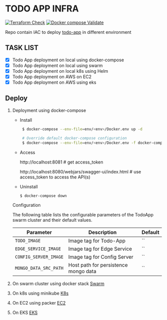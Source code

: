 # TODO APP INFRA
[![Terraform Check](https://github.com/Raghav2211/todo-app-infra/actions/workflows/terraform-check.yml/badge.svg)](https://github.com/Raghav2211/todo-app-infra/actions/workflows/terraform-check.yml)
[![Docker compose Validate](https://github.com/Raghav2211/todo-app-infra/actions/workflows/docker-compose-validate.yml/badge.svg)](https://github.com/Raghav2211/todo-app-infra/actions/workflows/docker-compose-validate.yml)

Repo contain IAC to deploy [todo-app](https://github.com/Raghav2211/spring-web-flux-todo-app.git) in different environment 

## TASK LIST ##
- [X] Todo App deployment on local using docker-compose
- [X] Todo App deployment on local using swarm
- [X] Todo App deployment on local k8s using Helm
- [X] Todo App deployment on AWS on EC2
- [X] Todo App deployment on AWS using eks

## Deploy ##
1. Deployment using docker-compose
   - Install

     ```bash
      $ docker-compose --env-file=env/<env>/Docker.env up -d 

      # Override default docker-compose configuration
      $ docker-compose --env-file=env/<env>/Docker.env -f docker-compose.yaml -f env/<env>/docker-compose-override.yml up -d
     ```    

   - Access

      http://localhost:8081  # get access_token

      http://localhost:8080/webjars/swagger-ui/index.html # use access_token to access the API(s)

   - Uninstall

        ```bash
        $ docker-compose down
        ```
    Configuration

      The following table lists the configurable parameters of the TodoApp swarm cluster and their default values.
    
      Parameter | Description | Default
      --- | --- | ---
      `TODO_IMAGE` | Image tag for Todo-App | ``
      `EDGE_SERVICE_IMAGE` | Image tag for Edge Service | ``
      `CONFIG_SERVER_IMAGE` | Image tag for Config Server | ``
      `MONGO_DATA_SRC_PATH` | Host path for persistence mongo data | ``  

2. On swarm cluster using docker stack
[Swarm](swarm/README.md)
3. On k8s using minikube
[K8s](k8s/README.md)
4. On EC2 using packer
[EC2](aws/v1_0_0.md)
5. On EKS
[EKS](aws/v2_0_0.md)




